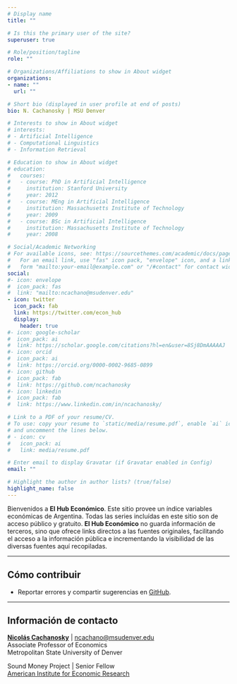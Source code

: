 ```yaml
---
# Display name
title: ""

# Is this the primary user of the site?
superuser: true

# Role/position/tagline
role: ""

# Organizations/Affiliations to show in About widget
organizations:
- name: ""
  url: ""

# Short bio (displayed in user profile at end of posts)
bio: N. Cachanosky | MSU Denver

# Interests to show in About widget
# interests:
# - Artificial Intelligence
# - Computational Linguistics
# - Information Retrieval

# Education to show in About widget
# education:
#   courses:
#   - course: PhD in Artificial Intelligence
#     institution: Stanford University
#     year: 2012
#   - course: MEng in Artificial Intelligence
#     institution: Massachusetts Institute of Technology
#     year: 2009
#   - course: BSc in Artificial Intelligence
#     institution: Massachusetts Institute of Technology
#     year: 2008

# Social/Academic Networking
# For available icons, see: https://sourcethemes.com/academic/docs/page-builder/#icons
#   For an email link, use "fas" icon pack, "envelope" icon, and a link in the
#   form "mailto:your-email@example.com" or "/#contact" for contact widget.
social:
#- icon: envelope
#  icon_pack: fas
#  link: "mailto:ncachano@msudenver.edu"
- icon: twitter
  icon_pack: fab
  link: https://twitter.com/econ_hub
  display:
    header: true
#- icon: google-scholar
#  icon_pack: ai
#  link: https://scholar.google.com/citations?hl=en&user=8Sj8DmAAAAAJ
#- icon: orcid
#  icon_pack: ai
#  link: https://orcid.org/0000-0002-9685-0899
#- icon: github
#  icon_pack: fab
#  link: https://github.com/ncachanosky
#- icon: linkedin
#  icon_pack: fab
#  link: https://www.linkedin.com/in/ncachanosky/

# Link to a PDF of your resume/CV.
# To use: copy your resume to `static/media/resume.pdf`, enable `ai` icons in `params.toml`, 
# and uncomment the lines below.
# - icon: cv
#   icon_pack: ai
#   link: media/resume.pdf

# Enter email to display Gravatar (if Gravatar enabled in Config)
email: ""

# Highlight the author in author lists? (true/false)
highlight_name: false
---
```


Bienvenidos a **El Hub Económico**. Este sitio provee un índice variables económicas de Argentina. Todas las series incluídas en este sitio son de acceso público y gratuito. **El Hub Económico** no guarda información de terceros, sino que ofrece links directos a las fuentes originales, facilitando el acceso a la información pública e incrementando la visibilidad de las diversas fuentes aquí recopiladas.

---

## Cómo contribuir

* Reportar errores y compartir sugerencias en [GitHub](https://github.com/ncachanosky/el-hub-economico/issues).

---

## Información de contacto

[**Nicolás Cachanosky**](https://www.ncachanosky.com) | ncachano@msudenver.edu  
Associate Professor of Economics  
Metropolitan State University of Denver

Sound Money Project | Senior Fellow  
[American Institute for Economic Research](https://www.aier.org/)
